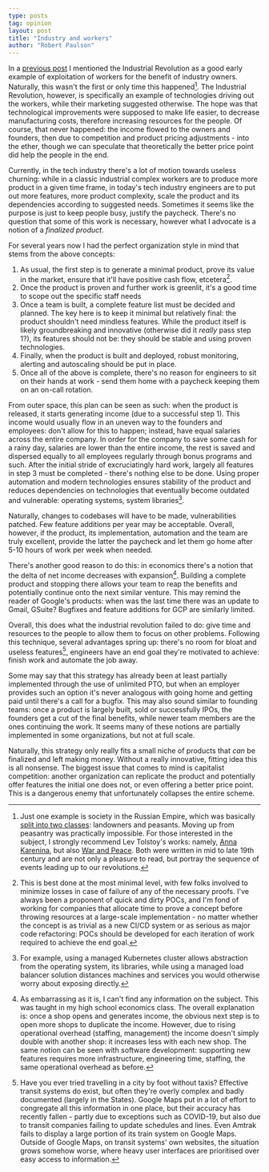 ```yaml
---
type: posts
tag: opinion
layout: post
title: "Industry and workers"
author: "Robert Paulson"
---
```


In a [previous post](https://devopscat.com/posts/innovation-and-dependence/) I mentioned the Industrial Revolution as a good early example of exploitation of workers for the benefit of industry owners. Naturally, this wasn't the first or only time this happened[^1]. The Industrial Revolution, however, is specifically an example of technologies driving out the workers, while their marketing suggested otherwise. The hope was that technological improvements were supposed to make life easier, to decrease manufacturing costs, therefore increasing resources for the people. Of course, that never happened: the income flowed to the owners and founders, then due to competition and product pricing adjustments - into the ether, though we can speculate that theoretically the better price point did help the people in the end.

Currently, in the tech industry there's a lot of motion towards useless churning: while in a classic industrial complex workers are to produce more product in a given time frame, in today's tech industry engineers are to put out more features, more product complexity, scale the product and its dependencies according to suggested needs. Sometimes it seems like the purpose is just to keep people busy, justify the paycheck. There's no question that some of this work is necessary, however what I advocate is a notion of a *finalized product*.

For several years now I had the perfect organization style in mind that stems from the above concepts:

1. As usual, the first step is to generate a minimal product, prove its value in the market, ensure that it'll have positive cash flow, etcetera[^2].
1. Once the product is proven and further work is greenlit, it's a good time to scope out the specific staff needs
1. Once a team is built, a complete feature list must be decided and planned. The key here is to keep it minimal but relatively final: the product shouldn't need mindless features. While the product itself is likely groundbreaking and innovative (otherwise did it *really* pass step 1?), its features should not be: they should be stable and using proven technologies.
1. Finally, when the product is built and deployed, robust monitoring, alerting and autoscaling should be put in place.
1. Once all of the above is complete, there's no reason for engineers to sit on their hands at work - send them home with a paycheck keeping them on an on-call rotation.

From outer space, this plan can be seen as such: when the product is released, it starts generating income (due to a successful step 1). This income would usually flow in an uneven way to the founders and employees: don't allow for this to happen; instead, have equal salaries across the entire company. In order for the company to save some cash for a rainy day, salaries are lower than the entire income, the rest is saved and dispersed equally to all employees regularly through bonus programs and such. After the initial stride of excruciatingly hard work, largely all features in step 3 must be completed - there's nothing else to be done. Using proper automation and modern technologies ensures stability of the product and reduces dependencies on technologies that eventually become outdated and vulnerable: operating systems, system libraries[^3].

Naturally, changes to codebases will have to be made, vulnerabilities patched. Few feature additions per year may be acceptable. Overall, however, if the product, its implementation, automation and the team are truly excellent, provide the latter the paycheck and let them go home after 5-10 hours of work per week when needed.

There's another good reason to do this: in economics there's a notion that the delta of net income decreases with expansion[^4]. Building a complete product and stopping there allows your team to reap the benefits and potentially continue onto the next similar venture. This may remind the reader of Google's products: when was the last time there was an update to Gmail, GSuite? Bugfixes and feature additions for GCP are similarly limited.

Overall, this does what the industrial revolution failed to do: give time and resources to the people to allow them to focus on other problems. Following this technique, several advantages spring up: there's no room for bloat and useless features[^5], engineers have an end goal they're motivated to achieve: finish work and automate the job away.

Some may say that this strategy has already been at least partially implemented through the use of unlimited PTO, but when an employer provides such an option it's never analogous with going home and getting paid until there's a call for a bugfix. This may also sound similar to founding teams: once a product is largely built, sold or successfully IPOs, the founders get a cut of the final benefits, while newer team members are the ones continuing the work. It seems many of these notions are partially implemented in some organizations, but not at full scale.

Naturally, this strategy only really fits a small niche of products that *can* be finalized and left making money. Without a really innovative, fitting idea this is all nonsense. The biggest issue that comes to mind is capitalist competition: another organization can replicate the product and potentially offer features the initial one does not, or even offering a better price point. This is a dangerous enemy that unfortunately collapses the entire scheme.

[^1]: Just one example is society in the Russian Empire, which was basically [split into two classes](https://en.wikipedia.org/wiki/Russian_Empire#Society): landowners and peasants. Moving up from peasantry was practically impossible. For those interested in the subject, I strongly recommend Lev Tolstoy's works: namely, [Anna Karenina](https://www.goodreads.com/book/show/15823480-anna-karenina), but also [War and Peace](https://www.goodreads.com/book/show/656.War_and_Peace). Both were written in mid to late 19th century and are not only a pleasure to read, but portray the sequence of events leading up to our revolutions.

[^2]: This is best done at the most minimal level, with few folks involved to minimize losses in case of failure of any of the necessary proofs. I've always been a proponent of quick and dirty POCs, and I'm fond of working for companies that allocate time to prove a concept before throwing resources at a large-scale implementation - no matter whether the concept is as trivial as a new CI/CD system or as serious as major code refactoring: POCs should be developed for each iteration of work required to achieve the end goal.

[^3]: For example, using a managed Kubernetes cluster allows abstraction from the operating system, its libraries, while using a managed load balancer solution distances machines and services you would otherwise worry about exposing directly.

[^4]: As embarrassing as it is, I can't find any information on the subject. This was taught in my high school economics class. The overall explanation is: once a shop opens and generates income, the obvious next step is to open more shops to duplicate the income. However, due to rising operational overhead (staffing, management) the income doesn't simply double with another shop: it increases less with each new shop. The same notion can be seen with software development: supporting new features requires more infrastructure, engineering time, staffing, the same operational overhead as before.

[^5]: Have you ever tried travelling in a city by foot without taxis? Effective transit systems do exist, but often they're overly complex and badly documented (largely in the States). Google Maps put in a lot of effort to congregate all this information in one place, but their accuracy has recently fallen - partly due to exceptions such as COVID-19, but also due to transit companies failing to update schedules and lines. Even Amtrak fails to display a large portion of its train system on Google Maps. Outside of Google Maps, on transit systems' own websites, the situation grows somehow worse, where heavy user interfaces are prioritised over easy access to information.
